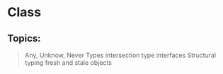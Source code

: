 # Class
## Topics:
> Any, Unknow, Never Types
> intersection type
> interfaces
> Structural typing
> fresh and stale objects
> 
